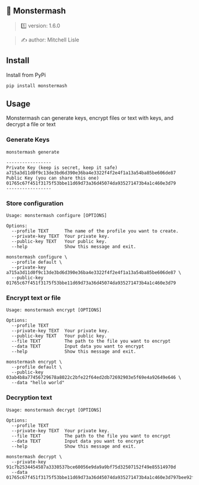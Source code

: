 ##  🧟 Monstermash

> 1️⃣ version: 1.6.0

> ✍️ author: Mitchell Lisle

## Install
Install from PyPi

```shell
pip install monstermash
```

## Usage
Monstermash can generate keys, encrypt files or text with keys, and decrypt a file or text

### Generate Keys
```shell
monstermash generate
```

```text
-----------------
Private Key (keep is secret, keep it safe)
a715a3d11d0f9c13de3bd6d390e36ba4e3322f4f2e4f1a13a54ba85be606de87
Public Key (you can share this one)
01765c67f451f3175f53bbe11d69d73a36d45074da935271473b4a1c460e3d79
-----------------
```

### Store configuration
```text
Usage: monstermash configure [OPTIONS]

Options:
  --profile TEXT      The name of the profile you want to create.
  --private-key TEXT  Your private key.
  --public-key TEXT   Your public key.
  --help              Show this message and exit.

```
```shell
monstermash configure \
  --profile default \
  --private-key a715a3d11d0f9c13de3bd6d390e36ba4e3322f4f2e4f1a13a54ba85be606de87 \
  --public-key 01765c67f451f3175f53bbe11d69d73a36d45074da935271473b4a1c460e3d79
```

### Encrypt text or file
```text
Usage: monstermash encrypt [OPTIONS]

Options:
  --profile TEXT
  --private-key TEXT  Your private key.
  --public-key TEXT   Your public key.
  --file TEXT         The path to the file you want to encrypt
  --data TEXT         Input data you want to encrypt
  --help              Show this message and exit.
```

```shell
monstermash encrypt \
  --profile default \
  --public-key 03ab4b8a77456729678a8022c2bfe22f64ed2db72692903e5f69e4a92649e646 \
  --data "hello world"
```

### Decryption text
```text
Usage: monstermash decrypt [OPTIONS]

Options:
  --profile TEXT
  --private-key TEXT  Your private key.
  --file TEXT         The path to the file you want to encrypt
  --data TEXT         Input data you want to encrypt
  --help              Show this message and exit.
```

```shell
monstermash decrypt \
  --private-key 91c7b2534454587a3330537bce60056e9da9a9bf75d32507152f49e85514970d
  --data 01765c67f451f3175f53bbe11d69d73a36d45074da935271473b4a1c460e3d797bee92fa7ff1216eb5324b247fd41cce283adbcc4df92baacfea27765360a7c0feb226cccc1538c0397783003d0283d2841d2a
```

